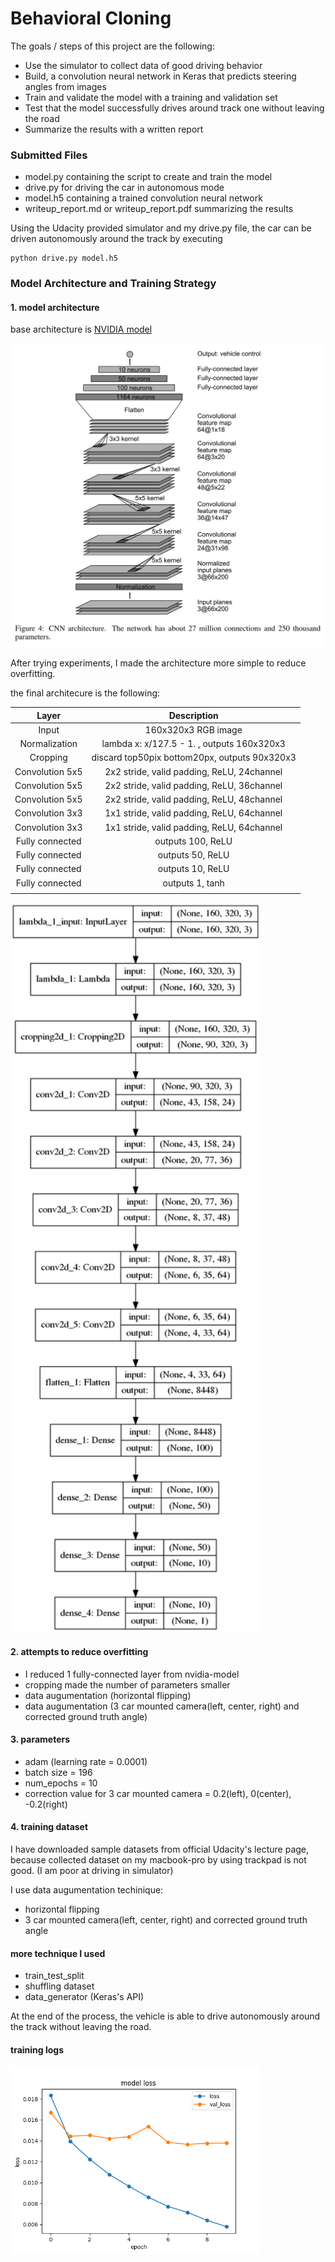 # Behavioral Cloning

The goals / steps of this project are the following:
* Use the simulator to collect data of good driving behavior
* Build, a convolution neural network in Keras that predicts steering angles from images
* Train and validate the model with a training and validation set
* Test that the model successfully drives around track one without leaving the road
* Summarize the results with a written report

### Submitted Files

* model.py containing the script to create and train the model
* drive.py for driving the car in autonomous mode
* model.h5 containing a trained convolution neural network
* writeup_report.md or writeup_report.pdf summarizing the results

Using the Udacity provided simulator and my drive.py file, the car can be driven autonomously around the track by executing

```
python drive.py model.h5
```

### Model Architecture and Training Strategy

#### 1. model architecture

base architecture is [NVIDIA model](https://arxiv.org/abs/1604.07316)

<img src="./fig/nvidia-model.png" width="600">

After trying experiments, I made the architecture more simple to reduce overfitting.

the final architecure is the following:

| Layer         	|     Description	        		|
|:---------------------:|:---------------------------------------------:|
| Input         	| 160x320x3 RGB image   			|
| Normalization     	| lambda x: x/127.5 - 1. , outputs 160x320x3 	|
| Cropping		| discard top50pix bottom20px, outputs 90x320x3	|
| Convolution 5x5     	| 2x2 stride, valid padding, ReLU, 24channel 	|
| Convolution 5x5     	| 2x2 stride, valid padding, ReLU, 36channel	|
| Convolution 5x5     	| 2x2 stride, valid padding, ReLU, 48channel	|
| Convolution 3x3     	| 1x1 stride, valid padding, ReLU, 64channel	|
| Convolution 3x3     	| 1x1 stride, valid padding, ReLU, 64channel	|
| Fully connected	| outputs 100, ReLU				|
| Fully connected	| outputs 50, ReLU				|
| Fully connected	| outputs 10, ReLU				|
| Fully connected	| outputs 1, tanh				|
|			|						|

<img src="./fig/model_cnn.png" width="400">

#### 2. attempts to reduce overfitting

* I reduced 1 fully-connected layer from nvidia-model
* cropping made the number of parameters smaller
* data augumentation (horizontal flipping)
* data augumentation (3 car mounted camera(left, center, right) and corrected ground truth angle)

#### 3. parameters

* adam (learning rate = 0.0001)
* batch size = 196
* num_epochs = 10
* correction value for 3 car mounted camera = 0.2(left), 0(center), -0.2(right)

#### 4. training dataset

I have downloaded sample datasets from official Udacity's lecture page, 
because collected dataset on my macbook-pro by using trackpad is not good. 
(I am poor at driving in simulator)

I use data augumentation techinique:
* horizontal flipping
* 3 car mounted camera(left, center, right) and corrected ground truth angle

#### more technique I used

* train_test_split
* shuffling dataset
* data_generator (Keras's API)

At the end of the process, the vehicle is able to drive autonomously around the track without leaving the road.

#### training logs

<img src="./fig/log.png" width="400">


